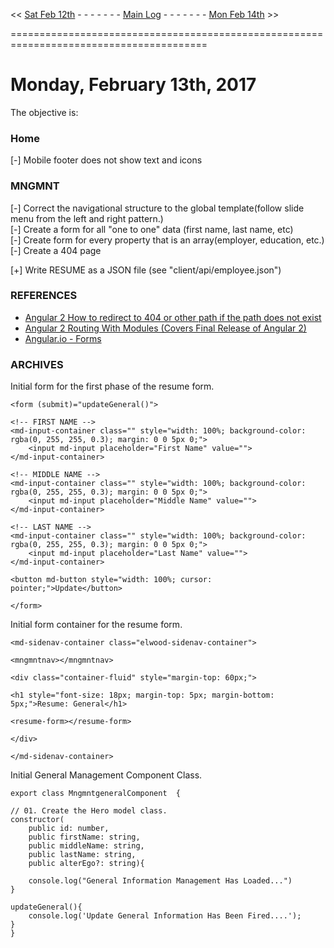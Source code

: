 
<< [Sat Feb 12th]() - - - - - - - [Main Log]() - - - - - - - [Mon Feb 14th]() >> 

========================================================================================  

# Monday, February 13th, 2017  


The objective is:  


### Home  
[-] Mobile footer does not show text and icons  

### MNGMNT  
[-] Correct the navigational structure to the global template(follow slide menu from the left and right pattern.)  
[-] Create a form for all "one to one" data (first name, last name, etc)  
[-] Create form for every property that is an array(employer, education, etc.)  
[-] Create a 404 page  

[+] Write RESUME as a JSON file (see "client/api/employee.json")  

### REFERENCES  
 - [Angular 2 How to redirect to 404 or other path if the path does not exist](http://stackoverflow.com/questions/36260839/angular-2-how-to-redirect-to-404-or-other-path-if-the-path-does-not-exist)  
 - [Angular 2 Routing With Modules (Covers Final Release of Angular 2)](https://youtu.be/8Kc8jdsfK_k)  
 - [Angular.io - Forms](https://angular.io/docs/ts/latest/guide/forms.html)


### ARCHIVES

Initial form for the first phase of the resume form.  
```  
<form (submit)="updateGeneral()">

<!-- FIRST NAME -->
<md-input-container class="" style="width: 100%; background-color: rgba(0, 255, 255, 0.3); margin: 0 0 5px 0;">
	<input md-input placeholder="First Name" value="">
</md-input-container>

<!-- MIDDLE NAME -->
<md-input-container class="" style="width: 100%; background-color: rgba(0, 255, 255, 0.3); margin: 0 0 5px 0;">
	<input md-input placeholder="Middle Name" value="">
</md-input-container>

<!-- LAST NAME -->
<md-input-container class="" style="width: 100%; background-color: rgba(0, 255, 255, 0.3); margin: 0 0 5px 0;">
	<input md-input placeholder="Last Name" value="">
</md-input-container>

<button md-button style="width: 100%; cursor: pointer;">Update</button>

</form>
```  




Initial form container for the resume form.  
```  
<md-sidenav-container class="elwood-sidenav-container">
	
<mngmntnav></mngmntnav>

<div class="container-fluid" style="margin-top: 60px;">

<h1 style="font-size: 18px; margin-top: 5px; margin-bottom: 5px;">Resume: General</h1>

<resume-form></resume-form>

</div>

</md-sidenav-container>
```  


Initial General Management Component Class. 
```  
export class MngmntgeneralComponent  {

// 01. Create the Hero model class.
constructor(
	public id: number, 
	public firstName: string,
	public middleName: string,
	public lastName: string,
	public alterEgo?: string){

	console.log("General Information Management Has Loaded...")
}

updateGeneral(){
	console.log('Update General Information Has Been Fired....');
}
}
```  